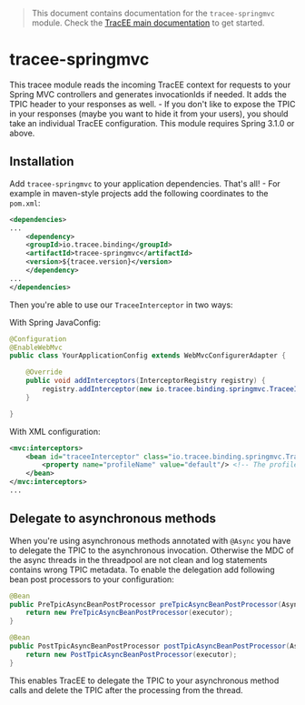 > This document contains documentation for the `tracee-springmvc` module. Check the [TracEE main documentation](/README.md) to get started.

# tracee-springmvc

This tracee module reads the incoming TracEE context for requests to your Spring MVC controllers and generates invocationIds if needed. It adds the TPIC header to your responses as well. - If you don't like to expose the TPIC in your responses (maybe you want to hide it from your users), you should take an individual TracEE configuration.
This module requires Spring 3.1.0 or above.

## Installation

Add `tracee-springmvc` to your application dependencies. That's all! - For example in maven-style projects add the following coordinates to the `pom.xml`:

```xml
<dependencies>
...
    <dependency>
	<groupId>io.tracee.binding</groupId>
	<artifactId>tracee-springmvc</artifactId>
    <version>${tracee.version}</version>
    </dependency>
...
</dependencies>
```

Then you're able to use our `TraceeInterceptor` in two ways:

With Spring JavaConfig:
```java
@Configuration
@EnableWebMvc
public class YourApplicationConfig extends WebMvcConfigurerAdapter {

    @Override
    public void addInterceptors(InterceptorRegistry registry) {
        registry.addInterceptor(new io.tracee.binding.springmvc.TraceeInterceptor());
    }

}
```

With XML configuration:

```xml
<mvc:interceptors>
	<bean id="traceeInterceptor" class="io.tracee.binding.springmvc.TraceeInterceptor">
		<property name="profileName" value="default"/> <!-- The profile configuration is optional -->
	</bean>
</mvc:interceptors>
...
```

## Delegate to asynchronous methods

When you're using asynchronous methods annotated with `@Async` you have to delegate the TPIC to the asynchronous invocation. Otherwise
the MDC of the async threads in the threadpool are not clean and log statements contains wrong TPIC metadata.
To enable the delegation add following bean post processors to your configuration:

```java
@Bean
public PreTpicAsyncBeanPostProcessor preTpicAsyncBeanPostProcessor(AsyncTaskExecutor executor) {
	return new PreTpicAsyncBeanPostProcessor(executor);
}

@Bean
public PostTpicAsyncBeanPostProcessor postTpicAsyncBeanPostProcessor(AsyncTaskExecutor executor) {
	return new PostTpicAsyncBeanPostProcessor(executor);
}
```

This enables TracEE to delegate the TPIC to your asynchronous method calls and delete the TPIC after the processing from the thread.
